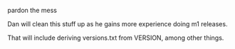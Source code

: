 pardon the mess

Dan will clean this stuff up as he gains more experience doing m1 releases.

That will include deriving versions.txt from VERSION, among other things.
